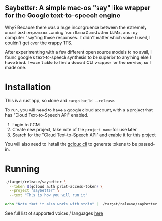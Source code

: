 Saybetter: A simple mac-os "say" like wrapper for the Google text-to-speech engine
-----------------------------------------------------------------------------------
Why? Because there was a huge incongruence between the extremely smart text responses
coming from llama2 and other LLMs, and my computer "say"ing those responses. It didn't
matter which voice I used, I couldn't get over the crappy TTS.

After experimenting with a few different open source models to no avail, I found google's
text-to-speech synthesis to be superior to anything else I have tried. I wasn't able to
find a decent CLI wrapper for the service, so I made one.

Installation
============
This is a rust app, so clone and `cargo build --release`.

To run, you will need to have a google cloud account, with a a project that has "Cloud Text-to-Speech API" enabled.

1. Login to GCM
2. Create new project, take note of the `project name` for use later
3. Search for the "Cloud Text-to-Speech API" and enable it for this project

You will also need to install the [gcloud cli](https://cloud.google.com/sdk/docs/install) to generate tokens to be passed-in.

Running
=======
```sh
./target/release/saybetter \
  --token $(gcloud auth print-access-token) \
  --project "saybetter" \
  --text "This is how you will run it"
```

```sh
echo "Note that it also works with stdin" | ./target/release/saybetter --key $(gcloud auth print-access-token) --project "saybetter"
```

See full list of supported voices / languages [here](https://cloud.google.com/text-to-speech/docs/voices)